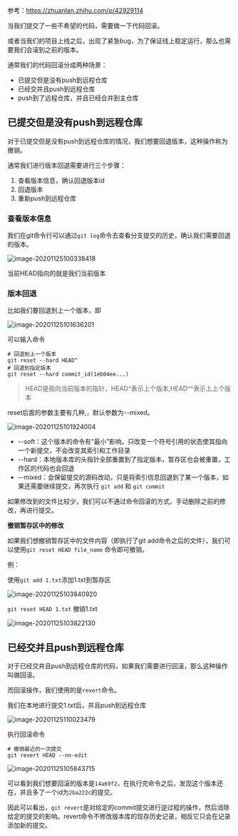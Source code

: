 参考：https://zhuanlan.zhihu.com/p/42929114

当我们提交了一些不希望的代码，需要做一下代码回滚。

或者当我们的项目上线之后，出现了紧急bug，为了保证线上稳定运行，那么也需要我们会滚到之前的版本。

通常我们的代码回滚分成两种场景：

- 已提交但是没有push到远程仓库
- 已经交并且push到远程仓库
- push到了远程仓库，并且已经合并到主仓库



## 已提交但是没有push到远程仓库

对于已提交但是没有push到远程仓库的情况，我们想要回退版本，这种操作称为撤销。

通常我们进行版本回退需要进行三个步骤：

1. 查看版本信息，确认回退版本id
2. 回退版本
3. 重新push到远程仓库

### 查看版本信息

我们在git命令行可以通过`git log`命令去查看分支提交的历史，确认我们需要回退的版本。

![image-20201125100338418](http://img.fosuchao.com/image-20201125100338418.png)

当前HEAD指向的就是我们当前版本

### 版本回退

比如我们要回退到上一个版本，即

![image-20201125101636201](http://img.fosuchao.com/image-20201125101636201.png)

可以输入命令

```git
# 回退到上一个版本
git reset --hard HEAD^
# 回退到指定版本
git reset --hard commit_id(1eb04ee...)
```

> HEAD是指向当前版本的指针，HEAD^表示上个版本,HEAD^^表示上上个版本

reset后面的参数主要有几种,，默认参数为--mixed。

![image-20201125101924004](http://img.fosuchao.com/image-20201125101924004.png)

- --soft：这个版本的命令有“最小”影响，只改变一个符号引用的状态使其指向一个新提交，不会改变其索引和工作目录
- --hard：本地版本库的头指针全部重置到了指定版本，暂存区也会被重置，工作区的代码也会回退
- --mixed：会保留提交的源码改动，只是将索引信息回退到了某一个版本，如果还需要继续提交，再次执行 `git add` 和 `git commit`

如果修改到的文件比较少，我们可以不通过命令回滚的方式，手动删除之前的修改，再进行提交。

**撤销暂存区中的修改**

如果我们想撤销暂存区中的文件内容（即执行了git add命令之后的文件），我们可以使用`git reset HEAD file_name` 命令即可撤销。

例：

使用`git add 1.txt`添加1.txt到暂存区

![image-20201125103840920](http://img.fosuchao.com/image-20201125103840920.png)



`git reset HEAD 1.txt` 撤销1.txt

![image-20201125103822130](http://img.fosuchao.com/image-20201125103822130.png)

## 已经交并且push到远程仓库

对于已经交并且push到远程仓库的代码，如果我们需要进行回滚，那么这种操作叫做回滚。

而回滚操作，我们使用的是`revert`命令。

我们在本地进行提交1.txt后，并且push到远程仓库

![image-20201125110023479](http://img.fosuchao.com/image-20201125110023479.png)

执行回滚命令

```git
# 撤销最近的一次提交
git revert HEAD --no-edit
```

![image-20201125105843715](http://img.fosuchao.com/image-20201125105843715.png)

可以看到我们想要回滚的版本是`14a69f2`，在执行完命令之后，发现这个版本还在，并且多了一个id为`2ba222c`的提交。

因此可以看出，`git revert`是对给定的commit提交进行逆过程的操作，然后消除给定的提交的影响。revert命令不修改版本库的现存历史记录，相反它只会在记录添加新的提交。

